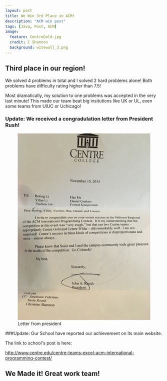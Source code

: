 ```yaml
---
layout: post
title: We Win 3rd Place in ACM!
description: "ACM win post"
tags: [Java, Post, ACM]
image:
  feature: CentreGold.jpg
  credit: C Shannon
  background: witewall_3.png
---
```


## Third place in our region!

We solved 4 problems in total and I solved 2 hard problems alone! Both problems have difficulty rating higher than 7.5!

Most dramatically, my solution to one problems was accepted in the very last minute! This made our team beat big insitutions like UK or UL, even some teams from UIUC or Uchicago! 

### Update: We received a congradulation letter from President Rush!

<figure class="half">
	<img src="/images/letter.jpg" alt="">
	<figcaption>Letter from president</figcaption>
</figure>

###Update: Our School have reported our achievement on its main website.

The link to school's post is here: 

http://www.centre.edu/centre-teams-excel-acm-international-programming-contest/

## We Made it! Great work team!
